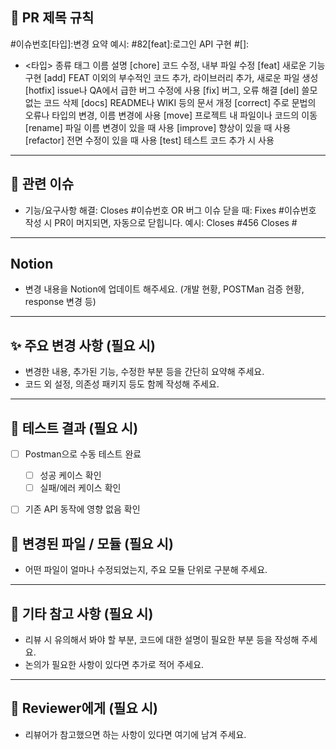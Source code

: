 ## 🔀 PR 제목 규칙

#이슈번호[타입]:변경 요약
예시: #82[feat]:로그인 API 구현
#[]:

- <타입> 종류
태그 이름 설명
[chore] 코드 수정, 내부 파일 수정
[feat] 새로운 기능 구현
[add] FEAT 이외의 부수적인 코드 추가, 라이브러리 추가, 새로운 파일 생성
[hotfix] issue나 QA에서 급한 버그 수정에 사용
[fix] 버그, 오류 해결
[del] 쓸모 없는 코드 삭제
[docs] README나 WIKI 등의 문서 개정
[correct] 주로 문법의 오류나 타입의 변경, 이름 변경에 사용
[move] 프로젝트 내 파일이나 코드의 이동
[rename] 파일 이름 변경이 있을 때 사용
[improve] 향상이 있을 때 사용
[refactor] 전면 수정이 있을 때 사용
[test] 테스트 코드 추가 시 사용

---
## 📌 관련 이슈 

- 기능/요구사항 해결: Closes #이슈번호 OR
   버그 이슈 닫을 때: Fixes #이슈번호 작성 시 PR이 머지되면, 자동으로 닫힙니다.
   예시: Closes #456
   Closes #
  
---
## Notion
- 변경 내용을 Notion에 업데이트 해주세요. (개발 현황, POSTMan 검증 현황, response 변경 등) 

---
## ✨ 주요 변경 사항 (필요 시)

- 변경한 내용, 추가된 기능, 수정한 부분 등을 간단히 요약해 주세요.
- 코드 외 설정, 의존성 패키지 등도 함께 작성해 주세요.

---

## 🧪 테스트 결과 (필요 시)

- [ ] Postman으로 수동 테스트 완료
  - [ ] 성공 케이스 확인
  - [ ] 실패/에러 케이스 확인
- [ ] 기존 API 동작에 영향 없음 확인


## 📁 변경된 파일 / 모듈 (필요 시)

- 어떤 파일이 얼마나 수정되었는지, 주요 모듈 단위로 구분해 주세요.

---

## 📝 기타 참고 사항 (필요 시)

- 리뷰 시 유의해서 봐야 할 부분, 코드에 대한 설명이 필요한 부분 등을 작성해 주세요.
- 논의가 필요한 사항이 있다면 추가로 적어 주세요.

---

## 🙏 Reviewer에게 (필요 시)

- 리뷰어가 참고했으면 하는 사항이 있다면 여기에 남겨 주세요.
